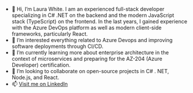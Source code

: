 - 👋 Hi, I’m Laura White. I am an experienced full-stack developer specializing in C# .NET on the backend and the modern JavaScript stack (TypeScript) on the frontend. In the last years, I gained experience with the Azure DevOps platform as well as modern client-side frameworks, particularly React.
- 👀 I’m interested everything related to Azure Devops and improving software deployments through CI/CD.
- 🌱 I’m currently learning more about enterprise architecture in the context of microservices and preparing for the AZ-204 (Azure Developer) certification.
- 💞️ I’m looking to collaborate on open-source projects in C# . NET, Node.js, and React.
- 📫 [Visit me on LinkedIn](https://www.linkedin.com/in/laurawhite-softwareengineer/)

<!---
l-white/l-white is a ✨ special ✨ repository because its `README.md` (this file) appears on your GitHub profile.
You can click the Preview link to take a look at your changes.
--->
